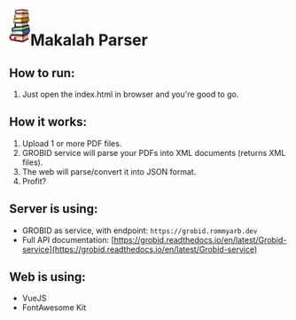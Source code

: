 <img style="float:left" src="./assets/images/logo.png" alt="Makalah Parser" height="60">
<h1>Makalah Parser</h1>

## How to run:

1. Just open the index.html in browser and you're good to go.

## How it works:

1. Upload 1 or more PDF files.
2. GROBID service will parse your PDFs into XML documents (returns XML files).
3. The web will parse/convert it into JSON format.
4. Profit?

## Server is using:

- GROBID as service, with endpoint: `https://grobid.rommyarb.dev`
- Full API documentation: [https://grobid.readthedocs.io/en/latest/Grobid-service](https://grobid.readthedocs.io/en/latest/Grobid-service)

## Web is using:

- VueJS
- FontAwesome Kit
